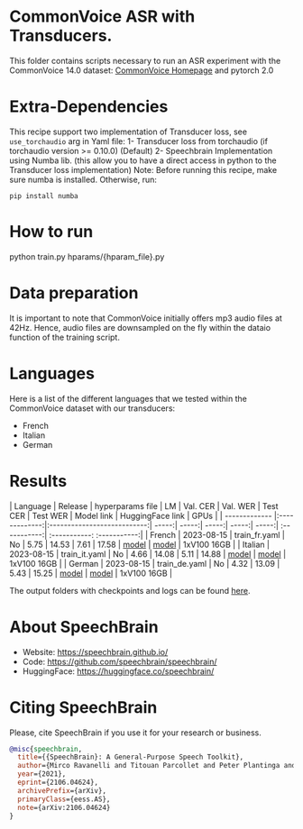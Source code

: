 # CommonVoice ASR with Transducers.
This folder contains scripts necessary to run an ASR experiment with the CommonVoice 14.0 dataset: [CommonVoice Homepage](https://commonvoice.mozilla.org/) and pytorch 2.0

# Extra-Dependencies
This recipe support two implementation of Transducer loss, see `use_torchaudio` arg in Yaml file:
1- Transducer loss from torchaudio (if torchaudio version >= 0.10.0) (Default)
2- Speechbrain Implementation using Numba lib. (this allow you to have a direct access in python to the Transducer loss implementation)
Note: Before running this recipe, make sure numba is installed. Otherwise, run:
```
pip install numba
```

# How to run
python train.py hparams/{hparam_file}.py

# Data preparation
It is important to note that CommonVoice initially offers mp3 audio files at 42Hz. Hence, audio files are downsampled on the fly within the dataio function of the training script.

# Languages
Here is a list of the different languages that we tested within the CommonVoice dataset
with our transducers:
- French
- Italian
- German


# Results

| Language | Release | hyperparams file | LM | Val. CER | Val. WER | Test CER | Test WER | Model link | HuggingFace link | GPUs |
| ------------- |:-------------:|:---------------------------:| -----:| -----:| -----:| -----:| -----:| :-----------:| :-----------: :-----------:|
| French | 2023-08-15 | train_fr.yaml | No | 5.75 | 14.53 | 7.61 | 17.58 | [model](https://huggingface.co/speechbrain/asr-transducer-commonvoice-14-fr) | [model](https://www.dropbox.com/sh/nv2pnpo5n3besn3/AADZ7l41oLt11ZuOE4MqoJhCa?dl=0) | 1xV100 16GB |
| Italian | 2023-08-15 | train_it.yaml | No | 4.66 | 14.08 | 5.11 | 14.88 | [model](https://huggingface.co/speechbrain/asr-transducer-commonvoice-14-it) | [model](https://www.dropbox.com/sh/ksm08x0wwiomrgs/AABnjPePWGPxqIqW7bJHp1jea?dl=0) | 1xV100 16GB |
| German | 2023-08-15 | train_de.yaml | No | 4.32 | 13.09 | 5.43 | 15.25 | [model](https://huggingface.co/speechbrain/asr-transducer-commonvoice-14-de) | [model](https://www.dropbox.com/sh/jfge6ixbtoje64t/AADeAgL5un0A8uEjPSM84ex8a?dl=0) | 1xV100 16GB |



The output folders with checkpoints and logs can be found [here](https://www.dropbox.com/sh/852eq7pbt6d65ai/AACv4wAzk1pWbDo4fjVKLICYa?dl=0).

# **About SpeechBrain**
- Website: https://speechbrain.github.io/
- Code: https://github.com/speechbrain/speechbrain/
- HuggingFace: https://huggingface.co/speechbrain/


# **Citing SpeechBrain**
Please, cite SpeechBrain if you use it for your research or business.

```bibtex
@misc{speechbrain,
  title={{SpeechBrain}: A General-Purpose Speech Toolkit},
  author={Mirco Ravanelli and Titouan Parcollet and Peter Plantinga and Aku Rouhe and Samuele Cornell and Loren Lugosch and Cem Subakan and Nauman Dawalatabad and Abdelwahab Heba and Jianyuan Zhong and Ju-Chieh Chou and Sung-Lin Yeh and Szu-Wei Fu and Chien-Feng Liao and Elena Rastorgueva and François Grondin and William Aris and Hwidong Na and Yan Gao and Renato De Mori and Yoshua Bengio},
  year={2021},
  eprint={2106.04624},
  archivePrefix={arXiv},
  primaryClass={eess.AS},
  note={arXiv:2106.04624}
}
```
